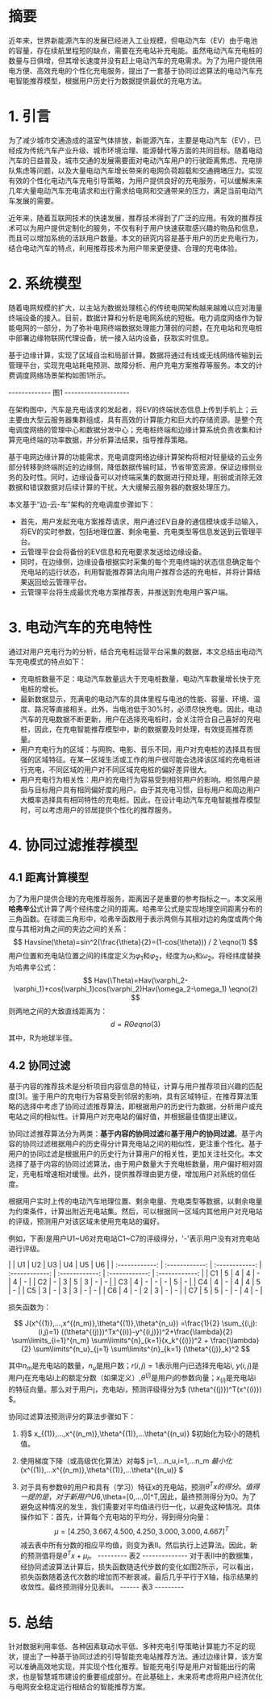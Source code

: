 # 摘要
近年来，世界新能源汽车的发展已经进入工业规模，但电动汽车（EV）由于电池的容量，存在续航里程短的缺点，需要在充电站补充电能。虽然电动汽车充电桩的数量与日俱增，但其增长速度并没有赶上电动汽车的充电需求。为了为用户提供用电方便、高效充电的个性化充电服务，提出了一套基于协同过滤算法的电动汽车充电智能推荐模型，根据用户历史行为数据提供最优的充电方法。
# 1. 引言
为了减少城市交通造成的温室气体排放，新能源汽车，主要是电动汽车（EV），已经成为传统汽车产业升级、城市环境治理、能源替代等方面的共同目标。随着电动汽车的日益普及，城市交通的发展需要面对电动汽车用户的行驶距离焦虑、充电排队焦虑等问题，以及大量电动汽车增长带来的电网负荷超载和交通拥堵压力。实现有效的个性化电动汽车充电引导策略，为用户提供良好的充电服务，可以缓解未来几年大量电动汽车充电请求和出行需求给电网和交通带来的压力，满足当前电动汽车发展的需要。

近年来，随着互联网技术的快速发展，推荐技术得到了广泛的应用。有效的推荐技术可以为用户提供定制化的服务，不仅有利于用户快速获取感兴趣的物品和信息，而且可以增加系统的活跃用户数量。本文的研究内容是基于用户的历史充电行为，结合电动汽车的特点，利用推荐技术为用户带来更便捷、合理的充电体验。
# 2. 系统模型
随着电网规模的扩大，以主站为数据处理核心的传统电网架构越来越难以应对海量终端设备的接入。目前，数据计算和分析是电网系统的短板。电力调度网络作为智能电网的一部分，为了弥补电网终端数据处理能力薄弱的问题，在充电站和充电桩中部署边缘物联网代理设备，统一接入站内设备，获取实时信息。

基于边缘计算，实现了区域自治和局部计算。数据将通过有线或无线网络传输到云管理平台，实现充电站耗电预测、故障分析、用户充电方案推荐等服务。本文的计费调度网络场景架构如图1所示。

------------- 图1 --------------------

在架构图中，汽车是充电请求的发起者，将EV的终端状态信息上传到手机上；云主要由大型云服务器集群组成，具有高效的计算能力和巨大的存储资源。是整个充电调度网络的管理中心和数据分发中心；充电桩终端和边缘计算系统负责收集和计算充电终端的功率数据，并分析算法结果，指导推荐策略。

基于电网边缘计算的功能需求，充电调度网络边缘计算架构将相对轻量级的云业务部分转移到终端附近的边缘侧，降低数据传输时延，节省带宽资源，保证边缘侧业务的及时性。同时，边缘设备可以对终端采集的数据进行预处理，削弱或消除无效数据和错误数据对后续计算的干扰，大大缓解云服务器的数据处理压力。

本文基于“边-云-车”架构的充电调度步骤如下：
- 首先，用户发起充电方案推荐请求，用户通过EV自身的通信模块或手动输入，将EV的实时参数，包括地理位置、剩余电量、充电类型等信息发送到云管理平台。
- 云管理平台会将备份的EV信息和充电要求发送给边缘设备。
- 同时，在边缘侧，边缘设备根据实时采集的每个充电终端的状态信息确定每个充电站的运行状态，利用智能推荐算法向用户推荐合适的充电桩，并将计算结果返回给云管理平台。
- 云管理平台将生成最优充电方案推荐表，并推送到充电用户客户端。

# 3. 电动汽车的充电特性
通过对用户充电行为的分析，结合充电桩运营平台采集的数据，本文总结出电动汽车充电模式的特点如下：
- 充电桩数量不足：电动汽车数量远大于充电桩数量，电动汽车数量增长快于充电桩的增长。
- 最新数据显示，充满电的电动汽车的具体里程与电池的性能、容量、环境、温度、路况等直接相关。此外，当电池低于30%时，必须尽快充电。因此，电动汽车的充电数据不断更新，用户在选择充电桩时，会关注符合自己喜好的充电桩，因此，在充电智能推荐模型中，新的数据要及时处理，有效提高推荐质量。
- 用户充电行为的区域：与网购、电影、音乐不同，用户对充电桩的选择具有很强的区域特征。在某一区域生活或工作的用户很可能会选择该区域的充电桩进行充电，不同区域的用户对不同区域充电桩的偏好差异很大。
- 用户充电行为相关性：用户的充电行为容易受到相邻用户的影响。相邻用户是指与目标用户具有相同偏好度的用户。由于其充电习惯，目标用户和周边用户大概率选择具有相同特性的充电桩。因此，在设计电动汽车充电智能推荐模型时，可以考虑用户的邻居提供个性化的推荐服务。

# 4. 协同过滤推荐模型
## 4.1 距离计算模型
为了为用户提供合理的充电推荐服务，距离因子是重要的参考指标之一。本文采用**哈弗辛公**式计算了两个经纬度之间的距离。哈弗辛公式是实现地理空间距离分布的三角函数。在球面三角形中，哈弗辛函数用于表示两侧与其相对边的角度或两个角度与其相对角之间的夹边之间的关系：
$$ Havsine(\theta)=sin^2(\frac{\theta}{2}=(1-cos(\theta))) / 2 \eqno(1) $$ 
用户位置和充电站位置之间的纬度定义为$\varphi_1$和$\varphi_2$，经度为$\omega_1$和$\omega_2$。将经纬度替换为哈弗辛公式：
$$ Hav(\Theta)=Hav(\varphi_2-\varphi_1)+cos(\varphi_1)cos(\varphi_2)Hav(\omega_2-\omega_1) \eqno(2) $$
则两地之间的大致直线距离为：
$$ d=R \Theta eqno(3) $$
其中，R为地球半径。
## 4.2 协同过滤
基于内容的推荐技术是分析项目内容信息的特征，计算与用户推荐项目兴趣的匹配度[3]。鉴于用户的充电行为容易受到邻居的影响，具有区域特征，在推荐算法策略的选择中考虑了协同过滤推荐算法，即根据用户的历史行为数据，分析用户或充电站之间的相似性。计算用户对充电站的偏好值，并根据最佳值提出建议。

协同过滤推荐算法分为两类：**基于内容的协同过滤**和**基于用户的协同过滤**。基于内容的协同过滤根据用户的历史得分计算充电站之间的相似性，更注重个性化。基于用户的协同过滤是根据用户的历史行为计算用户的相关性，更加关注社交化。本文选择了基于内容的协同过滤算法，由于用户数量大于充电桩数量，用户偏好相对固定，充电桩增速相对缓慢。此外，提供推荐理由更方便，增加用户对系统的信任度。

根据用户实时上传的电动汽车地理位置、剩余电量、充电类型等数据，以剩余电量为约束条件，计算出附近充电站集。然后，可以根据同一区域内其他用户对充电站的评级，预测用户对该区域未使用充电站的偏好。

例如，下表I是用户U1~U6对充电站C1~C7的评级得分，'-'表示用户没有对充电站进行评级。

|   | U1  | U2  | U3  | U4  | U5  | U6  |  | :------------: | :------------: | :------------: | :------------: | :------------: | :------------: | :------------: |  | C1  | 5  |  4 |  4 | -  | 4 | - |  |  C2 | -  | 3  | 5  | 3  | - | - |  | C3  | 4  | -  | -  | -  | 5 | - |  | C4  | 4  | -  | 4  | 4  | 5 | - |  | C5  | 3  | -  | 3  | 3  | - | - |  | C6  | 4  | -  | 2  | 3  | - | - |  | C7  | 5  | 5  | -  | -  | 4 | - |  

损失函数为：

$$ J(x^{(1)},...,x^{(n_m)},\theta^{(1)},\theta^{n_u}) =\frac{1}{2} \sum_{(i,j):(i,j)=1} ((\theta^{(j)})^Tx^{(i)}-y^{(i,j)})^2+\frac{\lambda}{2} \sum\limits_{i=1}^{n_m} \sum\limits^{n}_{k=1}(x_k^{(i)})^2 + \frac{\lambda}{2} \sum\limits^{n_u}_{j=1} \sum\limits^{n}_{k=1} (\theta^{(j)}_k)^2 $$
 
其中$n_m$是充电站的数量，$n_u$是用户数；$r(i,j)=1$表示用户j已选择充电站i, $y(i,j)$是用户j在充电站i上的额定分数（如果定义）,$\theta^{(j)}$是用户j的参数向量；$x_{(i)}$是充电站i的特征向量。那么对于用户j，充电站i，预测评级得分为$ (\theta^{(j)})^T(x^{(i)}) $。

协同过滤算法预测评分的算法步骤如下：
1. 将$ x_{(1)},...,x^{(n_m)},\theta^{(1)},...\theta^{(n_u)} $初始化为较小的随机值。
2. 使用梯度下降（或高级优化算法）对每$ j=1,...n_u,i=1,...n_m $最小化$ (x^{(1)},...x^{(n_m)},\theta^{(1)},...\theta^{(n_u)} $
    
   
3. 对于具有参数θ的用户和具有（学习）特征x的充电站，预测$\theta^Tx的得分。值得一提的是，对于新用户U6,$\theta=[0,...,0]^T,因此，最终预测得分为0。为了避免这种情况的发生，我们需要对平均值进行归一化，以避免这种情况。具体操作如下：首先，计算每个充电站的平均分，得到得分向量：
$$\mu=[4.250,3.667,4.500,4.250,3.000,3.000,4.667]^T$$
减去表中所有分数的相应平均值，则变为表II。然后执行上述算法。因此，新的预测值将是$\theta^Tx+\mu_i$。
--------- 表2 --------------
对于表II中的数据集，经协同滤波算法计算后，损失函数随迭代步数的变化如图2所示，可以看出，损失函数随着迭代次数的增加而不断衰减，最后几乎平行于X轴，指示结果的收敛性。最终预测得分见表III。
------ 表3 ---------
# 5. 总结
针对数据利用率低、各种因素联动水平低、多种充电引导策略计算能力不足的现状，提出了一种基于协同过滤的引导智能充电站推荐方法。通过边缘计算，该方案可以准确高效地实现，并实现个性化推荐。智能充电引导是用户对智能出行的需求，也是智慧城市建设的重要组成部分。在此基础上，未来将考虑将用户经济优化与电网安全稳定运行相结合的智能推荐方案。
